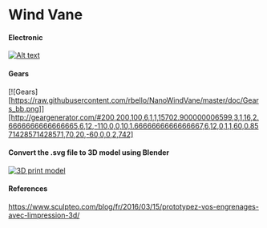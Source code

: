 # Wind Vane

#### Electronic

[![Alt text](https://raw.githubusercontent.com/rbello/NanoWindVane/doc/Electronic_bb.png)](https://raw.githubusercontent.com/rbello/NanoWindVane/doc/Electronic_bb.png)

#### Gears

[![Gears][https://raw.githubusercontent.com/rbello/NanoWindVane/master/doc/Gears_bb.png]][http://geargenerator.com/#200,200,100,6,1,1,15702.900000006599,3,1,16,2.6666666666666665,6,12,-110,0,0,10,1.6666666666666667,6,12,0,1,1,60,0.8571428571428571,70,20,-60,0,0,2,742]

#### Convert the .svg file to 3D model using Blender

[![3D print model](http://img.youtube.com/vi/5oUQfBGy4E4/0.jpg)](http://www.youtube.com/watch?v=5oUQfBGy4E4 "Turn a .svg file into a 3D printable model using Blender")

#### References

https://www.sculpteo.com/blog/fr/2016/03/15/prototypez-vos-engrenages-avec-limpression-3d/